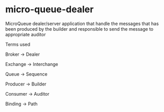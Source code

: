 # micro-queue-dealer
MicroQueue dealer/server application that handle the messages that has been produced by the builder and responsible to send the message to appropriate auditor 

Terms used

Broker -> Dealer

Exchange -> Interchange

Queue -> Sequence

Producer -> Builder

Consumer -> Auditor

Binding -> Path
